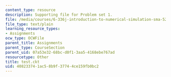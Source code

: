 ```yaml
---
content_type: resource
description: Supporting file for Problem set 1.
file: /media/courses/6-336j-introduction-to-numerical-simulation-sma-5211-fall-2003/408233741ac58b9f37744ce159fb0bc2_test.ckt
file_type: text/plain
learning_resource_types:
- Assignments
ocw_type: OCWFile
parent_title: Assignments
parent_type: CourseSection
parent_uid: 07a53e32-68bc-d0f1-3aa5-4168ebe767ad
resourcetype: Other
title: test.ckt
uid: 40823374-1ac5-8b9f-3774-4ce159fb0bc2
---
```

